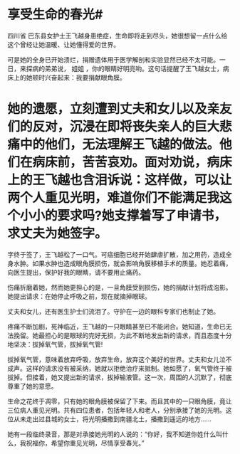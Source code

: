 # 享受生命的春光#
四川省 巴东县女护士王飞越身患绝症，生命即将走到尽头，她很想留一点什么给这个曾经让她温暖、让她懂得爱的世界。 


可是她的全身已开始溃烂，捐赠遗体用于医学解剖和实验显然已经不太可能。一日，来探病的弟弟说， 姐姐 ，你的眼睛好明亮哟。这句话提醒了王飞越女士，病床上的她顿时兴奋起来：我要捐献眼角膜。 
# 她的遗愿，立刻遭到丈夫和女儿以及亲友们的反对，沉浸在即将丧失亲人的巨大悲痛中的他们，无法理解王飞越的做法。他们在病床前，苦苦哀劝。面对劝说，病床上的王飞越也含泪诉说：这样做，可以让两个人重见光明，难道你们不能满足我这个小小的要求吗?她支撑着写了申请书，求丈夫为她签字。 


字终于签了，王飞越松了一口气。可癌细胞已经开始肆虐扩散，加之用药，造成全身水肿。如果水肿也造成眼角膜损伤，就会影响角膜移植手术的质量。她忍着痛，向医生提出，保护好我的眼睛，请不要用止痛药。 


伤痛折磨着她，然而她更担心的是，一旦角膜受到损伤，她的捐献计划将成泡影。她提出请求：在她停止呼吸之前，现在就摘掉眼球。 


丈夫和女儿，还有医生护士们流泪了。守护在一边的眼科专家们也制止了她。 


疼痛不断加剧，死神临近，王飞越的一只眼睛甚至已不能闭合。她知道，生命已无法挽留。她最担心的是眼球的完好无损，为此不断地发出新的请求，而且态度十分地坚决：拔掉氧气管，拔掉氧气管! 


拔掉氧气管，意味着放弃呼吸，放弃生命，放弃这个美好的世界。丈夫和女儿泣不成声。这样的请求没有被采纳，她就以拒绝治疗来抵制。她如愿了，氧气管终于被拔掉。但接着，她又提出新的请求，拔掉输液管。这一次，周围的人沉默了，彻底尊重了她的意愿。 


生命之花终于凋零，只有她的眼角膜被保留了下来。而且其中的一只眼角膜，竟让三位病人重见光明。共有四位患者，包括年轻人和老人，分别承接了她的光明。这位从未走出过县城的女士，将光明播撒到南疆北土，播撒到遥远的地方…… 


她有一段临终录音，那是对承接她光明的人说的：“你好，我不知道你姓什么叫什么，我祝福你，希望你重见光明，尽情享受春光。”
 